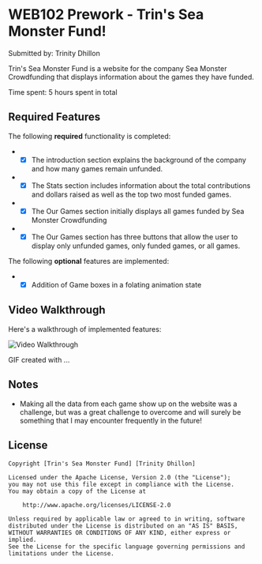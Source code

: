 # WEB102 Prework - Trin's Sea Monster Fund!

Submitted by: Trinity Dhillon

Trin's Sea Monster Fund is a website for the company Sea Monster Crowdfunding that displays information about the games they have funded.

Time spent: 5 hours spent in total

## Required Features

The following **required** functionality is completed:

* -[x] The introduction section explains the background of the company and how many games remain unfunded.
* -[x] The Stats section includes information about the total contributions and dollars raised as well as the top two most funded games.
* -[x] The Our Games section initially displays all games funded by Sea Monster Crowdfunding
* -[x] The Our Games section has three buttons that allow the user to display only unfunded games, only funded games, or all games.

The following **optional** features are implemented:

* -[x] Addition of Game boxes in a folating animation state

## Video Walkthrough

Here's a walkthrough of implemented features:

<img src='https://i.imgur.com/GSDj0js.gif' title='Video Walkthrough' width='' alt='Video Walkthrough' />

<!-- Replace this with whatever GIF tool you used! -->
GIF created with ...  
<!-- Recommended tools:
[Kap](https://getkap.co/) for macOS
[ScreenToGif](https://www.screentogif.com/) for Windows
[peek](https://github.com/phw/peek) for Linux. -->

## Notes

- Making all the data from each game show up on the website was a challenge, but was a great challenge to overcome and will surely be something that I may encounter frequently in the future!

## License

    Copyright [Trin's Sea Monster Fund] [Trinity Dhillon]

    Licensed under the Apache License, Version 2.0 (the "License");
    you may not use this file except in compliance with the License.
    You may obtain a copy of the License at

        http://www.apache.org/licenses/LICENSE-2.0

    Unless required by applicable law or agreed to in writing, software
    distributed under the License is distributed on an "AS IS" BASIS,
    WITHOUT WARRANTIES OR CONDITIONS OF ANY KIND, either express or implied.
    See the License for the specific language governing permissions and
    limitations under the License.

